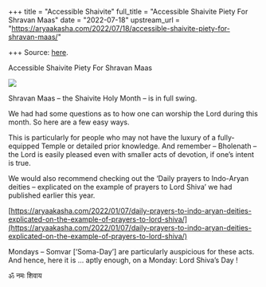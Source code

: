 +++
title = "Accessible Shaivite"
full_title = "Accessible Shaivite Piety For Shravan Maas"
date = "2022-07-18"
upstream_url = "https://aryaakasha.com/2022/07/18/accessible-shaivite-piety-for-shravan-maas/"

+++
Source: [here](https://aryaakasha.com/2022/07/18/accessible-shaivite-piety-for-shravan-maas/).

Accessible Shaivite Piety For Shravan Maas

![](https://aryaakasha.files.wordpress.com/2022/07/arya-akasha-shravan-maas.png?w=829)

Shravan Maas – the Shaivite Holy Month – is in full swing.

We had had some questions as to how one can worship the Lord during this month. So here are a few easy ways.

This is particularly for people who may not have the luxury of a fully-equipped Temple or detailed prior knowledge. And remember – Bholenath – the Lord is easily pleased even with smaller acts of devotion, if one’s intent is true.

We would also recommend checking out the ‘Daily prayers to Indo-Aryan deities – explicated on the example of prayers to Lord Shiva’ we had published earlier this year.

[https://aryaakasha.com/2022/01/07/daily-prayers-to-indo-aryan-deities-explicated-on-the-example-of-prayers-to-lord-shiva/](https://aryaakasha.com/2022/01/07/daily-prayers-to-indo-aryan-deities-explicated-on-the-example-of-prayers-to-lord-shiva/)

Mondays – Somvar \[‘Soma-Day’\] are particularly auspicious for these acts. And hence, here it is … aptly enough, on a Monday: Lord Shiva’s Day !

ॐ नमः शिवाय
